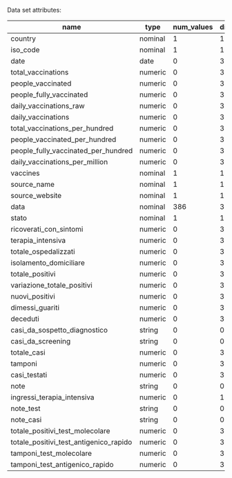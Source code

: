Data set attributes:

|name|type|num_values|distinct_count|total_count|missing_count|int_count|min|max
|-|-|-|-|-|-|-|-|-
|country|nominal|1|1|386|0|386|0.0|0.0
|iso_code|nominal|1|1|386|0|386|0.0|0.0
|date|date|0|386|386|0|0|1.60911E12|1.642374E12
|total_vaccinations|numeric|0|386|386|0|386|8849.0|1.20966536E8
|people_vaccinated|numeric|0|386|386|0|386|8849.0|4.9533423E7
|people_fully_vaccinated|numeric|0|371|386|7|379|9.0|4.541287E7
|daily_vaccinations_raw|numeric|0|386|386|0|386|1119.0|722442.0
|daily_vaccinations|numeric|0|386|386|0|386|1311.0|660983.0
|total_vaccinations_per_hundred|numeric|0|385|386|0|5|0.01|200.38
|people_vaccinated_per_hundred|numeric|0|382|386|0|2|0.01|82.05
|people_fully_vaccinated_per_hundred|numeric|0|363|386|7|19|0.0|75.23
|daily_vaccinations_per_million|numeric|0|377|386|0|386|22.0|10949.0
|vaccines|nominal|1|1|386|0|386|0.0|0.0
|source_name|nominal|1|1|386|0|386|0.0|0.0
|source_website|nominal|1|1|386|0|386|0.0|0.0
|data|nominal|386|386|386|0|386|0.0|0.0
|stato|nominal|1|1|386|0|386|0.0|0.0
|ricoverati_con_sintomi|numeric|0|383|386|0|386|1088.0|29337.0
|terapia_intensiva|numeric|0|350|386|0|386|151.0|3743.0
|totale_ospedalizzati|numeric|0|379|386|0|386|1242.0|33080.0
|isolamento_domiciliare|numeric|0|386|386|0|386|39119.0|2534333.0
|totale_positivi|numeric|0|386|386|0|386|40426.0|2555278.0
|variazione_totale_positivi|numeric|0|382|386|0|386|-51884.0|172462.0
|nuovi_positivi|numeric|0|380|386|0|386|389.0|220532.0
|dimessi_guariti|numeric|0|386|386|0|386|1408686.0|6093633.0
|deceduti|numeric|0|386|386|0|386|72370.0|141391.0
|casi_da_sospetto_diagnostico|string|0|0|386|386|0|0.0|0.0
|casi_da_screening|string|0|0|386|386|0|0.0|0.0
|totale_casi|numeric|0|386|386|0|386|2056277.0|8790302.0
|tamponi|numeric|0|386|386|0|386|2.6114818E7|1.56338495E8
|casi_testati|numeric|0|386|386|0|386|1.4685718E7|4.4322789E7
|note|string|0|0|386|386|0|0.0|0.0
|ingressi_terapia_intensiva|numeric|0|184|386|0|386|2.0|324.0
|note_test|string|0|0|386|386|0|0.0|0.0
|note_casi|string|0|0|386|386|0|0.0|0.0
|totale_positivi_test_molecolare|numeric|0|368|386|18|368|2351466.0|6731060.0
|totale_positivi_test_antigenico_rapido|numeric|0|368|386|18|368|957.0|2059242.0
|tamponi_test_molecolare|numeric|0|368|386|18|368|2.8617351E7|7.8131373E7
|tamponi_test_antigenico_rapido|numeric|0|368|386|18|368|116859.0|7.8207122E7
